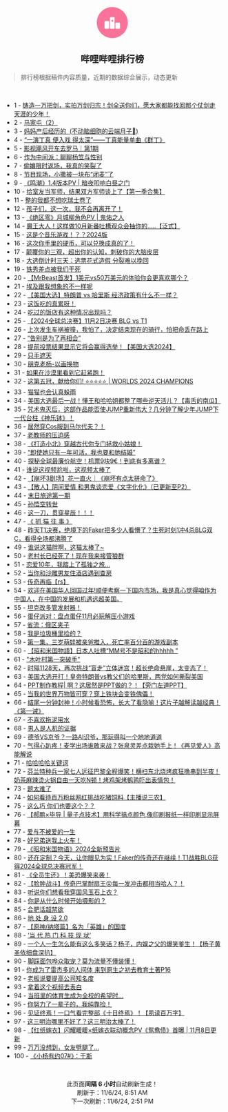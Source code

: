 <div align="center">
    <img src="./assets/icon_rank.png" alt="logo" />
    <h2>哔哩哔哩排行榜</h>
</div>

> 排行榜根据稿件内容质量，近期的数据综合展示，动态更新

<br />

<ul><li><span>1 - <a href=https://www.bilibili.com/BV1JLDwYTEzt>铸造一万把剑，实拍万剑归宗！剑全送你们，愿大家都能找回那个仗剑走天涯的少年！</a></span></li><li><span>2 - <a href=https://www.bilibili.com/BV12dDhYYEDC>马家屯（2）</a></span></li><li><span>3 - <a href=https://www.bilibili.com/BV1QgS6YwETd>妈妈产后经历的&nbsp;&nbsp;(不动脑细胞的云端月子🤰)</a></span></li><li><span>4 - <a href=https://www.bilibili.com/BV1Y7SWYpERP>“一演丁真&nbsp;便入戏&nbsp;得太深”——丁真能量单曲《群丁》</a></span></li><li><span>5 - <a href=https://www.bilibili.com/BV1UxSyYqEJK>影视飓风开车去罗马｜第1期</a></span></li><li><span>6 - <a href=https://www.bilibili.com/BV1BWSrYGEMs>作为中间派：聊聊杨笠与性别</a></span></li><li><span>7 - <a href=https://www.bilibili.com/BV1hvDPYAE6z>偷孃限时返场，我真的笑裂了</a></span></li><li><span>8 - <a href=https://www.bilibili.com/BV1tdSBYXE1w>节目现场，小撒被一块布“闭麦”了</a></span></li><li><span>9 - <a href=https://www.bilibili.com/BV1gbS2Y5EVu>《鸣潮》1.4版本PV&nbsp;|&nbsp;暗夜叩响白昼之门</a></span></li><li><span>10 - <a href=https://www.bilibili.com/BV1YwSmYDEMn>给室友当军师，结果双方军师谈上了【第一季合集】</a></span></li><li><span>11 - <a href=https://www.bilibili.com/BV1iiDJYmEna>整的我都不想吃瑞士卷了</a></span></li><li><span>12 - <a href=https://www.bilibili.com/BV1LmSkY1EYW>孩子们，这一次，我不会再离开了！</a></span></li><li><span>13 - <a href=https://www.bilibili.com/BV1B6DWYhEuN>《绝区零》月城柳角色PV&nbsp;|&nbsp;鬼佑之人</a></span></li><li><span>14 - <a href=https://www.bilibili.com/BV1hSSBYoEsr>魔王大人！这样做10月新番吐槽观众会抽你的.....【泛式】</a></span></li><li><span>15 - <a href=https://www.bilibili.com/BV1S3SBYXEVU>这是个音乐游戏！？？2024版</a></span></li><li><span>16 - <a href=https://www.bilibili.com/BV14bSdYNErh>这次你手里的硬币，可以兑换成真的了！</a></span></li><li><span>17 - <a href=https://www.bilibili.com/BV1g5DAYZEhg>颠覆你的三观，超出你的认知，刺破你的大脑皮层</a></span></li><li><span>18 - <a href=https://www.bilibili.com/BV1wxSmYKEc7>大选倒计时三天：选票花式造假&nbsp;分裂难以挽回</a></span></li><li><span>19 - <a href=https://www.bilibili.com/BV1Q1DhYgEmo>铁秀差点被我们干死</a></span></li><li><span>20 - <a href=https://www.bilibili.com/BV1S5S6YbEeZ>【MrBeast首发】1美元vs50万美元的体验你会更喜欢哪个？</a></span></li><li><span>21 - <a href=https://www.bilibili.com/BV1FiDAYCEEZ>埃及跟我想象的不一样呢</a></span></li><li><span>22 - <a href=https://www.bilibili.com/BV1a9DAYFEqo>【美国大选】特朗普&nbsp;vs&nbsp;哈里斯&nbsp;经济政策有什么不一样？</a></span></li><li><span>23 - <a href=https://www.bilibili.com/BV1nxSmYNEfF>这饭吃的真累呀！</a></span></li><li><span>24 - <a href=https://www.bilibili.com/BV1APDpYTEYC>吃过的饭店有这种情况出现吗？</a></span></li><li><span>25 - <a href=https://www.bilibili.com/BV1fiS6Y5Ex1>【2024全球总决赛】11月2日决赛&nbsp;BLG&nbsp;vs&nbsp;T1</a></span></li><li><span>26 - <a href=https://www.bilibili.com/BV175DnYQEah>上次发生车祸被撞，我怕了，决定结束现在的骑行，怕把命丢在路上</a></span></li><li><span>27 - <a href=https://www.bilibili.com/BV1bFSCYiE9B>“告别是为了再相会”</a></span></li><li><span>28 - <a href=https://www.bilibili.com/BV1dEDpYdE82>提前投票结果显示它将会赢得选举！【美国大选2024】</a></span></li><li><span>29 - <a href=https://www.bilibili.com/BV1QAS1YGEp9>只手遮天</a></span></li><li><span>30 - <a href=https://www.bilibili.com/BV1jFSBYwEiy>朋克老杨-以画换物</a></span></li><li><span>31 - <a href=https://www.bilibili.com/BV1fiDAYkEZD>如果在沙漠里看到它赶紧跑！</a></span></li><li><span>32 - <a href=https://www.bilibili.com/BV1XdSkYuEoo>这第五冠，献给你们!&nbsp;⭐⭐⭐⭐⭐&nbsp;|&nbsp;WORLDS&nbsp;2024&nbsp;CHAMPIONS</a></span></li><li><span>33 - <a href=https://www.bilibili.com/BV1zySyYsEsY>猫猫也会认真躲雨</a></span></li><li><span>34 - <a href=https://www.bilibili.com/BV1XJS2YJEBy>美国大选最后一战！懂王和哈哈姐都整了哪些逆天活儿？【毒舌的南瓜】</a></span></li><li><span>35 - <a href=https://www.bilibili.com/BV1kkS2YeE3G>咒术鬼灭后，这部作品能否使JUMP重新伟大？几分钟了解少年JUMP下一代台柱《神乐钵》！</a></span></li><li><span>36 - <a href=https://www.bilibili.com/BV17cS6YuETH>居然穿Cos服到马尔代夫？！</a></span></li><li><span>37 - <a href=https://www.bilibili.com/BV1MbSyYiEV3>老教师的压迫感</a></span></li><li><span>38 - <a href=https://www.bilibili.com/BV1KeSyYAEAJ>《打造小北》穿越古代你专门拯救小姑娘！</a></span></li><li><span>39 - <a href=https://www.bilibili.com/BV11VS1YvEw3>“即使她只有一年可活，我也要和她结婚”</a></span></li><li><span>40 - <a href=https://www.bilibili.com/BV1HiS9YQEvp>探秘全球最廉价航空！机票9块9€！到底有多离谱？</a></span></li><li><span>41 - <a href=https://www.bilibili.com/BV1h21uYaEN4>谁说这视频尬啦，这视频太棒了</a></span></li><li><span>42 - <a href=https://www.bilibili.com/BV11eSyYAEf4>【崩坏3剧场】花一直火｜《崩坏有点太拼命了》</a></span></li><li><span>43 - <a href=https://www.bilibili.com/BV14jSmYGERS>【散人】阴间爱情&nbsp;和男鬼谈恋爱《文字化化》（已更新至P2）</a></span></li><li><span>44 - <a href=https://www.bilibili.com/BV17WDPYrExd>末日旅途第一期</a></span></li><li><span>45 - <a href=https://www.bilibili.com/BV1LzSLYKEba>孙悟空转世</a></span></li><li><span>46 - <a href=https://www.bilibili.com/BV1FzDAYrETG>这一刀，贯穿星辰！！！</a></span></li><li><span>47 - <a href=https://www.bilibili.com/BV15tSXYuEvG>《&nbsp;抓&nbsp;猫&nbsp;往&nbsp;事&nbsp;》</a></span></li><li><span>48 - <a href=https://www.bilibili.com/BV15iS1YSE7p>昨天T1决赛，绝境下的Faker把多少人看懵了？生死时刻1冲4杀BLG双C，看得全场都沸腾了</a></span></li><li><span>49 - <a href=https://www.bilibili.com/BV1oYS1YQEeL>谁说这猫胖啊，这猫太棒了~</a></span></li><li><span>50 - <a href=https://www.bilibili.com/BV1x5SmYkE3R>老村长已经死了！现在我来接管狼群</a></span></li><li><span>51 - <a href=https://www.bilibili.com/BV1YQS6YPEkN>恋爱10年，我踏上了孤独之旅…</a></span></li><li><span>52 - <a href=https://www.bilibili.com/BV15uDAYwE4i>当你和沙雕男友住酒店遇到查房</a></span></li><li><span>53 - <a href=https://www.bilibili.com/BV1NbDAYEEuj>传奇再临【rs】</a></span></li><li><span>54 - <a href=https://www.bilibili.com/BV18ADJYgEUe>欢迎在美国华人回国过年!顺便考察一下国内市场，我是真心觉得咱作为中国人，在中国的发展和机遇远超美国。</a></span></li><li><span>55 - <a href=https://www.bilibili.com/BV1sxDAYnEiz>坦克改多管发射器！</a></span></li><li><span>56 - <a href=https://www.bilibili.com/BV1XvDPYAE6K>蛋仔派对：盘点蛋仔11月必玩解压小游戏</a></span></li><li><span>57 - <a href=https://www.bilibili.com/BV1GUDHY7ETn>省流：俄区夹子</a></span></li><li><span>58 - <a href=https://www.bilibili.com/BV1txSdYTE7u>我是垃圾桶里捡的？</a></span></li><li><span>59 - <a href=https://www.bilibili.com/BV1n9DwYGEV7>第一集，三岁萌娃被亲爸推入，死亡率百分百的游戏副本</a></span></li><li><span>60 - <a href=https://www.bilibili.com/BV1JxS1Y4EK3>【昭和米国物語】日本人吐槽“MM号不是昭和的hhhhh&nbsp;”</a></span></li><li><span>61 - <a href=https://www.bilibili.com/BV1qmSyYpE91>&quot;木叶村第一突破手&quot;</a></span></li><li><span>62 - <a href=https://www.bilibili.com/BV1pTDpYNE5i>时隔1128天，再次挑战“盲走”立体迷宫！超长绝命悬崖，太变态了！</a></span></li><li><span>63 - <a href=https://www.bilibili.com/BV1hJDNYAENJ>美国大选开打！皇帝特朗普vs教父们的哈里斯，两党如何撕裂美国</a></span></li><li><span>64 - <a href=https://www.bilibili.com/BV16NSZYbEK4>PPT制作教程|&nbsp;啊？这居然是PPT做的？！【旁门左道PPT】</a></span></li><li><span>65 - <a href=https://www.bilibili.com/BV1RoSyYjELv>当我的世界万物皆可穿？穿上铁块会变铁傀儡！</a></span></li><li><span>66 - <a href=https://www.bilibili.com/BV1KRDJYvEjN>结尾一分钟封神！小时候看恐怖，长大了看隐喻！这片子越解读越经典！《第一诫》</a></span></li><li><span>67 - <a href=https://www.bilibili.com/BV1WpSmYTEh7>不喜欢拖泥带水</a></span></li><li><span>68 - <a href=https://www.bilibili.com/BV1KeSyYAEAx>男人是人机的证据</a></span></li><li><span>69 - <a href=https://www.bilibili.com/BV1u2SoYkEE5>德爷VS京爷？一路AI识爷，那玩得叫一个地地道道</a></span></li><li><span>70 - <a href=https://www.bilibili.com/BV1S5S6YbEow>气得心趴疼！麦学出场谁敢来战？张泉灵差点栽她手上！《再见爱人》高能解说</a></span></li><li><span>71 - <a href=https://www.bilibili.com/BV1RQSyYSESo>哈哈哈哈关键词</a></span></li><li><span>72 - <a href=https://www.bilibili.com/BV1B7DpYtE4n>芬兰特种兵一家七人远征巴黎全程爆笑！横扫东北烧烤疯狂撸串到半夜！奶茶麻辣烫火锅自由一天吃N顿！烤鸡架烤鹌鹑吓出表情包！</a></span></li><li><span>73 - <a href=https://www.bilibili.com/BV1jXD8Y2EK7>题太难了</a></span></li><li><span>74 - <a href=https://www.bilibili.com/BV1PoS1YKEfS>如何看待百万粉丝网红挑战吃猪饲料【主播说三农】</a></span></li><li><span>75 - <a href=https://www.bilibili.com/BV1v1S6YME3t>这么巧&nbsp;你们也要这个？？</a></span></li><li><span>76 - <a href=https://www.bilibili.com/BV1j2SHYREeS>【郝鹏×毕导&nbsp;|&nbsp;量子点技术】用科学搞点颜色,像印刷报纸一样印刷显示屏幕</a></span></li><li><span>77 - <a href=https://www.bilibili.com/BV1m7SBYUEeK>爱与不被爱的一生</a></span></li><li><span>78 - <a href=https://www.bilibili.com/BV1NuSRYFE2c>好兄弟送我上火车！</a></span></li><li><span>79 - <a href=https://www.bilibili.com/BV1enSqYZEZ9>《昭和米国物语》2024全新预告片</a></span></li><li><span>80 - <a href=https://www.bilibili.com/BV1Q5SkYTEbg>还在定制？今天，让你眼见为实！Faker的传奇还在继续！T1战胜BLG获得2024全球总决赛冠军！</a></span></li><li><span>81 - <a href=https://www.bilibili.com/BV1kgDwYrE6t>《全员生还》！美恐爆笑来袭！</a></span></li><li><span>82 - <a href=https://www.bilibili.com/BV1nbDHYcEKU>【脸肿战斗】传奇巴掌耐扇王😮每一发冲击都相当哈人？！</a></span></li><li><span>83 - <a href=https://www.bilibili.com/BV1WVSCYoETj>听说你们想看我穿国风玉石上衣？</a></span></li><li><span>84 - <a href=https://www.bilibili.com/BV1j6DcYAE1t>你是从什么时候开始摄影的？</a></span></li><li><span>85 - <a href=https://www.bilibili.com/BV1kqSdYfEvm>合肥话超禁欲</a></span></li><li><span>86 - <a href=https://www.bilibili.com/BV1WyDFY6EgW>地&nbsp;处&nbsp;身&nbsp;设&nbsp;2.0</a></span></li><li><span>87 - <a href=https://www.bilibili.com/BV1UaDnYuEjp>【原神/纳塔篇】名为「英雄」的国度</a></span></li><li><span>88 - <a href=https://www.bilibili.com/BV1RHDpY9Eps>‘当&nbsp;代&nbsp;热&nbsp;门&nbsp;科&nbsp;技&nbsp;现&nbsp;状’</a></span></li><li><span>89 - <a href=https://www.bilibili.com/BV1CiDEYZE4c>一个人一生怎么能有这么多笑话？杨子，内娱之父的爆笑爹生！【杨子黄圣依细盘深扒】</a></span></li><li><span>90 - <a href=https://www.bilibili.com/BV1jzDHYWEsV>脚踩面包哗众取宠？莫为流量不懂装懂！</a></span></li><li><span>91 - <a href=https://www.bilibili.com/BV1ScDPYxEFE>你成为了雷杰多的人间体&nbsp;来到原生之初去教育土著P16</a></span></li><li><span>92 - <a href=https://www.bilibili.com/BV1xnSBYmEAG>老板说要提高公司知名度</a></span></li><li><span>93 - <a href=https://www.bilibili.com/BV177DpYtE56>拿着这个视频去表白</a></span></li><li><span>94 - <a href=https://www.bilibili.com/BV1ngSzYVEqJ>当班里的体育生成为全校的希望时...</a></span></li><li><span>95 - <a href=https://www.bilibili.com/BV1p2SzYUEfh>你努力了一辈子的，我纯靠捡！</a></span></li><li><span>96 - <a href=https://www.bilibili.com/BV1SjDAY4EmH>见证终焉！一口气看完整部《十日终焉》！【夙读百万字】</a></span></li><li><span>97 - <a href=https://www.bilibili.com/BV1T9DJYKEcJ>这三明治哪里不好了？这三明治太棒了！</a></span></li><li><span>98 - <a href=https://www.bilibili.com/BV1vkDHYHEhV>【红纸嫁衣】闪耀暖暖×纸嫁衣联动概念PV《鸳鸯债》首曝&nbsp;|&nbsp;11月8日更新</a></span></li><li><span>99 - <a href=https://www.bilibili.com/BV1FQSzYLEmF>万万没想到，女友劈腿了...</a></span></li><li><span>100 - <a href=https://www.bilibili.com/BV1sYSdYaEuX>《小杨有约07#》：干斯</a></span></li></ul>

<br />

<p align=center>此页面<strong>间隔 6 小时</strong>自动刷新生成！<br>刷新于：11/6/24, 8:51 AM<br>下一次刷新：11/6/24, 2:51 PM</p>